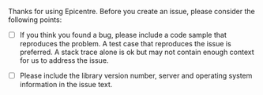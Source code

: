 Thanks for using Epicentre. Before you create an issue, please consider the following points:

- [ ] If you think you found a bug, please include a code sample that reproduces the problem. A test case that reproduces the issue is preferred. A stack trace alone is ok but may not contain enough context for us to address the issue.

- [ ] Please include the library version number, server and operating system information in the issue text.